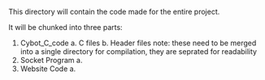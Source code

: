 This directory will contain the code made for the entire project.

It will be chunked into three parts:
1. Cybot_C_code
  a. C files
  b. Header files
  note: these need to be merged into a single directory for compilation, they are seprated for readability
2. Socket Program
  a.
3. Website Code
  a.
